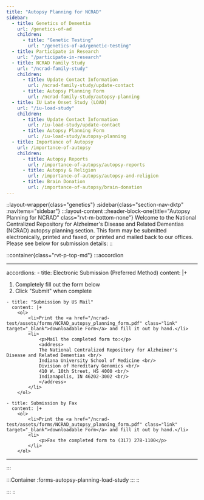 ```yaml
---
title: "Autopsy Planning for NCRAD"
sidebar:
  - title: Genetics of Dementia
    url: /genetics-of-ad
    children:
      - title: "Genetic Testing"
        url: "/genetics-of-ad/genetic-testing"
  - title: Participate in Research
    url: "/participate-in-research"
  - title: NCRAD Family Study
    url: "/ncrad-family-study"
    children:
      - title: Update Contact Information
        url: /ncrad-family-study/update-contact
      - title: Autopsy Planning Form
        url: /ncrad-family-study/autopsy-planning
  - title: IU Late Onset Study (LOAD)
    url: "/iu-load-study"
    children:
      - title: Update Contact Information
        url: /iu-load-study/update-contact
      - title: Autopsy Planning Form
        url: /iu-load-study/autopsy-planning
  - title: Importance of Autopsy
    url: /importance-of-autopsy
    children:
      - title: Autopsy Reports
        url: /importance-of-autopsy/autopsy-reports
      - title: Autopsy & Religion
        url: /importance-of-autopsy/autopsy-and-religion
      - title: Brain Donation
        url: /importance-of-autopsy/brain-donation
---
```


::layout-wrapper{class="genetics"}
:sidebar{class="section-nav-dktp" :navItems="sidebar"}
:::layout-content
::header-block-one{title="Autopsy Planning for NCRAD" class="rvt-m-bottom-none"}
Welcome to the National Centralized Repository for Alzheimer's Disease and Related Dementias (NCRAD) autopsy planning section. This form may be submitted electronically, printed and faxed, or printed and mailed back to our offices. Please see below for submission details:
::

::container{class="rvt-p-top-md"}
:::accordion

---

accordions: - title: Electronic Submission (Preferred Method)
content: |+

<ol>
<li>Completely fill out the form below</li>
<li>Click "Submit" when complete</li>
</ol>

    - title: "Submission by US Mail"
      content: |+
        <ol>
            <li>Print the <a href="/ncrad-test/assets/forms/NCRAD_autopsy_planning_form.pdf" class="link" target="_blank">downloadable Form</a> and fill it out by hand.</li>
            <li>
                <p>Mail the completed form to:</p>
                <address>
                The National Centralized Repository for Alzheimer's Disease and Related Dementias <br/>
                Indiana University School of Medicine <br/>
                Division of Hereditary Genomics <br/>
                410 W. 10th Street, HS 4000 <br/>
                Indianapolis, IN 46202-3002 <br/>
                </address>
            </li>
        </ol>

    - title: Submission by Fax
      content: |+
        <ol>
            <li>Print the <a href="/ncrad-test/assets/forms/NCRAD_autopsy_planning_form.pdf" class="link" target="_blank">downloadable Form</a> and fill it out by hand.</li>
            <li>
                <p>Fax the completed form to (317) 278-1100</p>
            </li>
        </ol>

---

:::

:::Container
:forms-autopsy-planning-load-study
:::
::

:::
::
